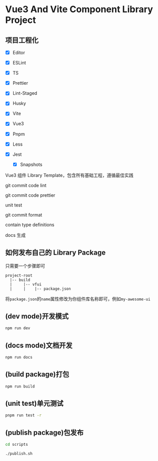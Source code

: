 # Vue3 And Vite Component Library Project

## 项目工程化

- [x] Editor

- [x] ESLint

- [x] TS

- [x] Prettier

- [x] Lint-Staged

- [x] Husky

- [x] Vite

- [x] Vue3

- [x] Pnpm

- [x] Less

- [x] Jest

  - [x] Snapshots

Vue3 组件 Library Template，包含所有基础工程，遵循最佳实践

git commit code lint

git commit code prettier

unit test

git commit format

contain type definitions

docs 生成

## 如何发布自己的 Library Package

只需要一个步骤即可

```
project-root
  |-- build
  |     |-- vfui
  |     |    |-- package.json
```

将`package.json`的`name`属性修改为你组件库名称即可，例如`my-awesome-ui`

## (dev mode)开发模式

```bash
npm run dev
```

## (docs mode)文档开发

```bash
npm run docs
```

## (build package)打包

```bash
npm run build
```

## (unit test)单元测试

```bash
pnpm run test -r
```

## (publish package)包发布

```bash
cd scripts

./publish.sh
```
